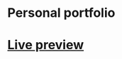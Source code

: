 # Personal portfolio

# <a href="https://portfolio-v2-jz4w1ea9c-brdorads-projects.vercel.app/">Live preview</a>